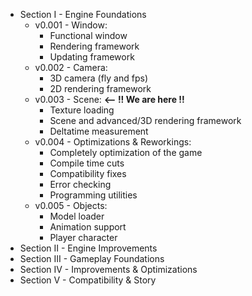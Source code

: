 - Section I - Engine Foundations
    - v0.001 - Window:
        - Functional window
        - Rendering framework
        - Updating framework
    - v0.002 - Camera:
        - 3D camera (fly and fps)
        - 2D rendering framework
    - v0.003 - Scene: **<-- !! We are here !!**
        - Texture loading
        - Scene and advanced/3D rendering framework
        - Deltatime measurement
    - v0.004 - Optimizations & Reworkings:
        - Completely optimization of the game
        - Compile time cuts
        - Compatibility fixes
        - Error checking
        - Programming utilities
    - v0.005 - Objects:
        - Model loader
        - Animation support
        - Player character
- Section II - Engine Improvements
- Section III - Gameplay Foundations
- Section IV - Improvements & Optimizations
- Section V - Compatibility & Story